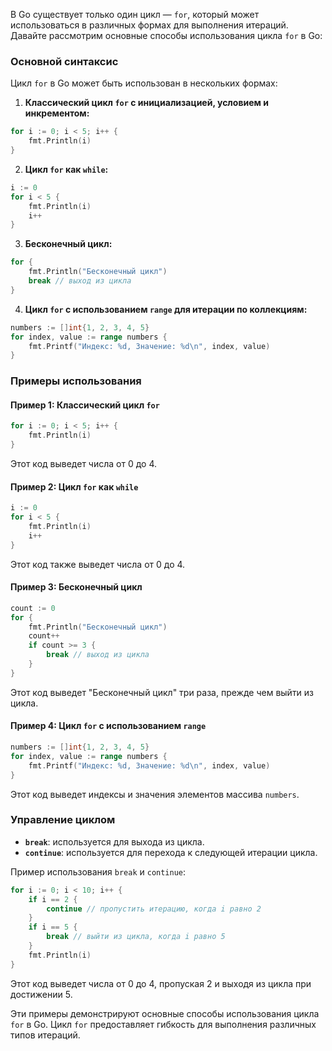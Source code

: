 В Go существует только один цикл — `for`, который может использоваться в различных формах для выполнения итераций. Давайте рассмотрим основные способы использования цикла `for` в Go:

### Основной синтаксис

Цикл `for` в Go может быть использован в нескольких формах:

1. **Классический цикл `for` с инициализацией, условием и инкрементом:**

```go
for i := 0; i < 5; i++ {
    fmt.Println(i)
}
```

2. **Цикл `for` как `while`:**

```go
i := 0
for i < 5 {
    fmt.Println(i)
    i++
}
```

3. **Бесконечный цикл:**

```go
for {
    fmt.Println("Бесконечный цикл")
    break // выход из цикла
}
```

4. **Цикл `for` с использованием `range` для итерации по коллекциям:**

```go
numbers := []int{1, 2, 3, 4, 5}
for index, value := range numbers {
    fmt.Printf("Индекс: %d, Значение: %d\n", index, value)
}
```

### Примеры использования

#### Пример 1: Классический цикл `for`

```go
for i := 0; i < 5; i++ {
    fmt.Println(i)
}
```

Этот код выведет числа от 0 до 4.

#### Пример 2: Цикл `for` как `while`

```go
i := 0
for i < 5 {
    fmt.Println(i)
    i++
}
```

Этот код также выведет числа от 0 до 4.

#### Пример 3: Бесконечный цикл

```go
count := 0
for {
    fmt.Println("Бесконечный цикл")
    count++
    if count >= 3 {
        break // выход из цикла
    }
}
```

Этот код выведет "Бесконечный цикл" три раза, прежде чем выйти из цикла.

#### Пример 4: Цикл `for` с использованием `range`

```go
numbers := []int{1, 2, 3, 4, 5}
for index, value := range numbers {
    fmt.Printf("Индекс: %d, Значение: %d\n", index, value)
}
```

Этот код выведет индексы и значения элементов массива `numbers`.

### Управление циклом

- **`break`**: используется для выхода из цикла.
- **`continue`**: используется для перехода к следующей итерации цикла.

Пример использования `break` и `continue`:

```go
for i := 0; i < 10; i++ {
    if i == 2 {
        continue // пропустить итерацию, когда i равно 2
    }
    if i == 5 {
        break // выйти из цикла, когда i равно 5
    }
    fmt.Println(i)
}
```

Этот код выведет числа от 0 до 4, пропуская 2 и выходя из цикла при достижении 5.

Эти примеры демонстрируют основные способы использования цикла `for` в Go. Цикл `for` предоставляет гибкость для выполнения различных типов итераций.